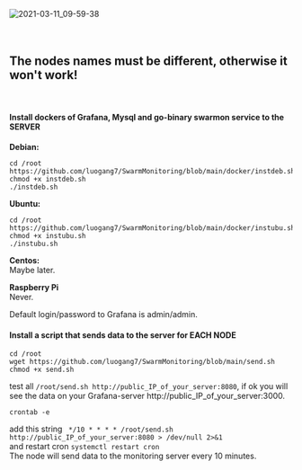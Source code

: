 ![2021-03-11_09-59-38](https://user-images.githubusercontent.com/3895507/110748305-98f32c00-8250-11eb-9098-75f2c5b89597.png)
<br><br><br>
## The nodes names must be different, otherwise it won't work!<br>
<br>


#### Install dockers of Grafana, Mysql and go-binary swarmon service to the SERVER

**Debian:**
```
cd /root
https://github.com/luogang7/SwarmMonitoring/blob/main/docker/instdeb.sh
chmod +x instdeb.sh
./instdeb.sh
```

**Ubuntu:**
```
cd /root
https://github.com/luogang7/SwarmMonitoring/blob/main/docker/instubu.sh
chmod +x instubu.sh
./instubu.sh
```
**Centos:**<br>
Maybe later.

**Raspberry Pi**<br>
Never.

Default login/password to Grafana is admin/admin. 

#### Install a script that sends data to the server for EACH NODE
```
cd /root
wget https://github.com/luogang7/SwarmMonitoring/blob/main/send.sh
chmod +x send.sh
```
test all ```/root/send.sh http://public_IP_of_your_server:8080```, if ok you will see the data on your Grafana-server http://public_IP_of_your_server:3000.
```
crontab -e
```
add this string ``` */10 * * * * /root/send.sh http://public_IP_of_your_server:8080 > /dev/null 2>&1``` <br>
and restart cron ```systemctl restart cron``` <br>
The node will send data to the monitoring server every 10 minutes.<br>











